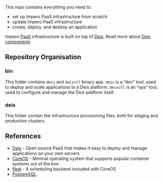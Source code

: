 This repo contains everything you need to:
- set up Impero PaaS infrastructure from scratch
- update Impero PaaS infrastructure
- create, deploy, and destroy an application

Impero [PaaS](https://en.wikipedia.org/wiki/Platform_as_a_service) infrastructure is built on top of [Deis](http://deis.io/). Read more about [Deis components](http://docs.deis.io/en/latest/understanding_deis/components/)

## Repository Organisation

### bin
This folder contains `deis` and `deisctl` binary app. `deis` is a “dev” tool, used to deploy and scale applications to a Deis platform. `deisctl` is an “ops” tool, used to configure and manage the Deis platform itself.

### deis
This folder contain the infrastructure provisioning files, both for staging and production clusters.


## References
- [Deis]() - Open source PaaS that makes it easy to deploy and manage applications on your own servers
- [CoreOS]() - Minimal operating system that supports popular container systems out of the box
- [fleet]() - A scheduling backend included with CoreOS
- [PostgreSQL](http://www.postgresql.org/)
